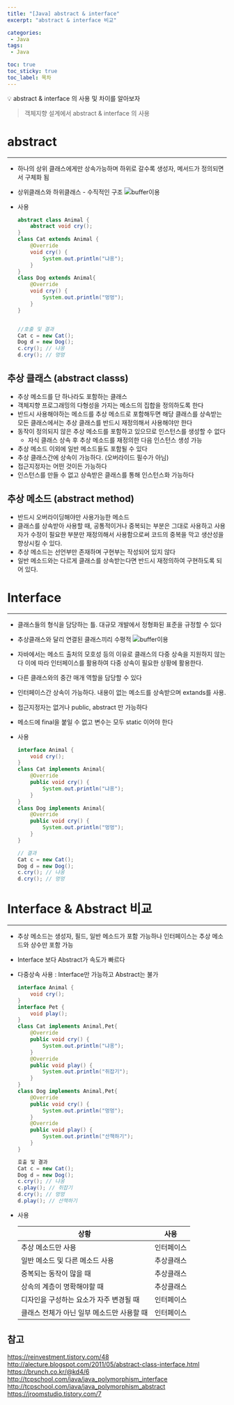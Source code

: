 ```yaml
---
title: "[Java] abstract & interface"
excerpt: "abstract & interface 비교"

categories:
 - Java
tags:
 - Java

toc: true
toc_sticky: true
toc_label: 목차
---
```

<aside>
💡 abstract & interface 의 사용 및 차이를 알아보자
</aside>

> 객체지향 설계에서 abstract & interface 의 사용

# abstract

---

- 하나의 상위 클래스에게만 상속가능하며 하위로 갈수록 생성자, 메서드가 정의되면서 구체화 됨
- 상위클래스와 하위클래스 - 수직적인 구조
  ![buffer이용](/assets/images/posts/java08-1.png)
- 사용

    ```java
    abstract class Animal {
        abstract void cry();
    }
    class Cat extends Animal {
        @Override
        void cry() {
            System.out.println("냐옹");
        }
    }
    class Dog extends Animal{
        @Override
        void cry() {
            System.out.println("멍멍");
        }
    }


    //호출 및 결과
    Cat c = new Cat();
    Dog d = new Dog();
    c.cry(); // 냐옹
    d.cry(); // 멍멍
    ```


## 추상 클래스 (abstract classs)

- 추상 메소드를 단 하나라도 포함하는 클래스
- 객체지향 프로그래밍의 다형성을 가지는 메소드의 집합을 정의하도록 한다
- 반드시 사용해야하는 메소드를 추상 메소드로 포함해두면 해당 클래스를 상속받는 모든 클래스에서는 추상 클래스를 반드시 재정의해서 사용해야만 한다
- 동작이 정의되지 않은 추상 메소드를 포함하고 있으므로 인스턴스를 생성할 수 없다
  - 자식 클래스 상속 후 추상 메소드를 재정의한 다음 인스턴스 생성 가능
- 추상 메소드 이외에 일반 메소드들도 포함될 수 있다
- 추상 클래스간에 상속이 가능하다. (오버라이드 필수가 아님)
- 접근지정자는 어떤 것이든 가능하다
- 인스턴스를 만들 수 없고 상속받은 클래스를 통해 인스턴스화 가능하다

## 추상 메소드 (abstract method)

- 반드시 오버라이딩해야만 사용가능한 메소드
- 클래스를 상속받아 사용할 때, 공통적이거나 중복되는 부분은 그대로 사용하고 사용자가 수정이 필요한 부분만 재정의해서 사용함으로써 코드의 중복을 막고 생산성을 향상시킬 수 있다.
- 추상 메소드는 선언부만 존재하며 구현부는 작성되어 있지 않다
- 일반 메소드와는 다르게 클래스를 상속받는다면 반드시 재정의하여 구현하도록 되어 있다.

# Interface

---

- 클래스들의 형식을 담당하는 틀. 대규모 개발에서 정형화된 표준을 규정할 수 있다
- 추상클래스와 달리 연결된 클래스끼리 수평적
  ![buffer이용](/assets/images/posts/java08-2.png)
- 자바에서는 메소드 출처의 모호성 등의 이유로 클래스의 다중 상속을 지원하지 않는다 이에 따라 인터페이스를 활용하여 다중 상속이 필요한 상황에 활용한다.
- 다른 클래스와의 중간 매개 역할을 담당할 수 있다
- 인터페이스간 상속이 가능하다. 내용이 없는 메소드를 상속받으며 extands를 사용.
- 접근지정자는 없거나 public, abstract 만 가능하다
- 메소드에 final을 붙일 수 없고 변수는 모두 static 이어야 한다
- 사용

    ```java
    interface Animal {
        void cry();
    }
    class Cat implements Animal{
        @Override
        public void cry() {
            System.out.println("냐옹");
        }
    }
    class Dog implements Animal{
        @Override
        public void cry() {
            System.out.println("멍멍");
        }
    }

    // 결과
    Cat c = new Cat();
    Dog d = new Dog();
    c.cry(); // 냐옹
    d.cry(); // 멍멍
    ```


# Interface & Abstract 비교

---

- 추상 메소드는 생성자, 필드, 일반 메소드가 포함 가능하나 인터페이스는 추상 메소드와 상수만 포함 가능
- Interface 보다 Abstract가 속도가 빠르다
- 다중상속 사용 : Interface만 가능하고 Abstract는 불가

    ```java
    interface Animal {
        void cry();
    }
    interface Pet {
        void play();
    }
    class Cat implements Animal,Pet{
        @Override
        public void cry() {
            System.out.println("냐옹");
        }
        @Override
        public void play() {
            System.out.println("쥐잡기");
        }
    }
    class Dog implements Animal,Pet{
        @Override
        public void cry() {
            System.out.println("멍멍");
        }
        @Override
        public void play() {
            System.out.println("산책하기");
        }
    }

    호출 및 결과
    Cat c = new Cat();
    Dog d = new Dog();
    c.cry(); // 냐옹
    c.play(); // 쥐잡기
    d.cry(); // 멍멍
    d.play(); // 산책하기
    ```
- 사용

  | 상황 | 사용 |
  | --- | --- |
  | 추상 메소드만 사용 | 인터페이스 |
  | 일반 메소드 및 다른 메소드 사용 | 추상클래스 |
  | 중복되는 동작이 많을 때  | 추상클래스 |
  | 상속의 계층이 명확해야할 때 | 추상클래스 |
  | 디자인을 구성하는 요소가 자주 변경될 때 | 인터페이스 |
  | 클래스 전체가 아닌 일부 메소드만 사용할 때  | 인터페이스 |

## 참고

https://reinvestment.tistory.com/48
http://alecture.blogspot.com/2011/05/abstract-class-interface.html
https://brunch.co.kr/@kd4/6
http://tcpschool.com/java/java_polymorphism_interface
http://tcpschool.com/java/java_polymorphism_abstract
https://jroomstudio.tistory.com/7